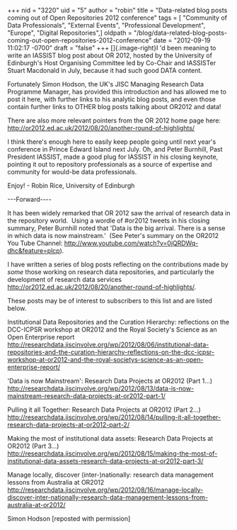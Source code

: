 +++
nid = "3220"
uid = "5"
author = "robin"
title = "Data-related blog posts coming out of Open Repositories 2012 conference"
tags = [ "Community of Data Professionals", "External Events", "Professional Development", "Europe", "Digital Repositories",]
oldpath = "/blog/data-related-blog-posts-coming-out-open-repositories-2012-conference"
date = "2012-09-19 11:02:17 -0700"
draft = "false"
+++
[]{.image-right}I 'd been meaning to write an IASSIST blog post about
OR 2012, hosted by the University of Edinburgh's Host Organising
Committee led by Co-Chair and IASSISTer Stuart Macdonald in July,
because it had such good DATA content.

Fortunately Simon Hodson, the UK's JISC Managing Research Data
Programme Manager, has provided this introduction and has allowed me to
post it here, with further links to his analytic blog posts, and even
those contain further links to OTHER blog posts talking about OR2012 and
data!

There are also more relevant pointers from the OR 2012 home page here:
<http://or2012.ed.ac.uk/2012/08/20/another-round-of-highlights/>

I think there's enough here to easily keep people going until next
year's conference in Prince Edward Island next July. Oh, and Peter
Burnhill, Past President IASSIST, made a good plug for IASSIST in his
closing keynote, pointing it out to repository professionals as a source
of expertise and community for would-be data professionals.

Enjoy! - Robin Rice, University of Edinburgh

---Forward----

It has been widely remarked that OR 2012 saw the arrival of research
data in the repository world.  Using a wordle of #or2012 tweets in his
closing summary, Peter Burnhill noted that 'Data is the big arrival.
There is a sense in which data is now mainstream.'  (See Peter's summary
on the OR2012 You Tube Channel:
<http://www.youtube.com/watch?v=0jQRDWq-dhc&feature=plcp>).

I have written a series of blog posts reflecting on the contributions
made by *some* those working on research data repositories, and
particularly the development of research data services
http://or2012.ed.ac.uk/2012/08/20/another-round-of-highlights/.

These posts may be of interest to subscribers to this list and are
listed below.

Institutional Data Repositories and the Curation Hierarchy: reflections
on the DCC-ICPSR workshop at OR2012 and the Royal Society's Science as
an Open Enterprise report
<http://researchdata.jiscinvolve.org/wp/2012/08/06/institutional-data-repositories-and-the-curation-hierarchy-reflections-on-the-dcc-icpsr-workshop-at-or2012-and-the-royal-societys-science-as-an-open-enterprise-report/>

'Data is now Mainstream': Research Data Projects at OR2012 (Part 1...)
<http://researchdata.jiscinvolve.org/wp/2012/08/13/data-is-now-mainstream-research-data-projects-at-or2012-part-1/>

Pulling it all Together: Research Data Projects at OR2012 (Part 2...)
<http://researchdata.jiscinvolve.org/wp/2012/08/14/pulling-it-all-together-research-data-projects-at-or2012-part-2/>

Making the most of institutional data assets: Research Data Projects at
OR2012 (Part 3...)
<http://researchdata.jiscinvolve.org/wp/2012/08/15/making-the-most-of-institutional-data-assets-research-data-projects-at-or2012-part-3/>

Manage locally, discover (inter-)nationally: research data management
lessons from Australia at OR2012
<http://researchdata.jiscinvolve.org/wp/2012/08/16/manage-locally-discover-inter-nationally-research-data-management-lessons-from-australia-at-or2012/>

Simon Hodson [reposted with permission]
